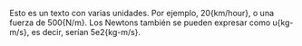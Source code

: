 Esto es un texto con varias unidades. Por ejemplo, 20{km/hour}, o una fuerza de 500{N/m}. Los Newtons también se pueden expresar como u{kg-m/s}, es decir, serían 5e2{kg-m/s}.